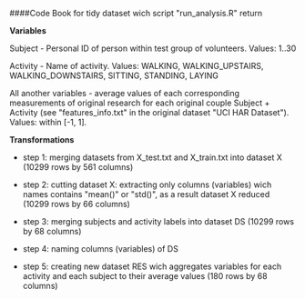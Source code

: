 ####Code Book for tidy dataset wich script "run_analysis.R" return

**Variables**

Subject  -  Personal ID of person within test group of volunteers. Values: 1..30
	
Activity  -  Name of activity. Values: WALKING, WALKING_UPSTAIRS, WALKING_DOWNSTAIRS, SITTING, STANDING, LAYING

All another variables - average values of each corresponding measurements of original research for each original couple Subject + Activity (see "features_info.txt" in the original dataset "UCI HAR Dataset"). Values: within [-1, 1].

**Transformations**

* step 1: merging datasets from X_test.txt and X_train.txt into dataset X (10299 rows by 561 columns)

* step 2: cutting dataset X: extracting only columns (variables) wich names contains "mean()" or "std()", as a result dataset X reduced (10299 rows by 66 columns)

* step 3: merging subjects and activity labels into dataset DS (10299 rows by 68 columns)

* step 4: naming columns (variables) of DS

* step 5: creating new dataset RES wich aggregates variables for each activity and each subject to their average values (180 rows by 68 columns) 
